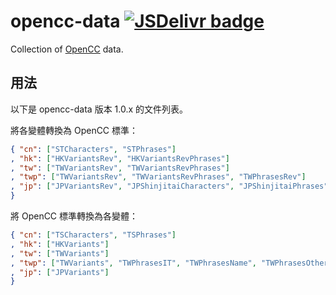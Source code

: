 # opencc-data [![JSDelivr badge](https://data.jsdelivr.com/v1/package/npm/opencc-data/badge)](https://www.jsdelivr.com/package/npm/opencc-data)

Collection of [OpenCC](https://github.com/BYVoid/OpenCC) data.

## 用法

以下是 opencc-data 版本 1.0.x 的文件列表。

將各變體轉換為 OpenCC 標準：

```json
{ "cn": ["STCharacters", "STPhrases"]
, "hk": ["HKVariantsRev", "HKVariantsRevPhrases"]
, "tw": ["TWVariantsRev", "TWVariantsRevPhrases"]
, "twp": ["TWVariantsRev", "TWVariantsRevPhrases", "TWPhrasesRev"]
, "jp": ["JPVariantsRev", "JPShinjitaiCharacters", "JPShinjitaiPhrases"]
}
```

將 OpenCC 標準轉換為各變體：

```json
{ "cn": ["TSCharacters", "TSPhrases"]
, "hk": ["HKVariants"]
, "tw": ["TWVariants"]
, "twp": ["TWVariants", "TWPhrasesIT", "TWPhrasesName", "TWPhrasesOther"]
, "jp": ["JPVariants"]
}
```
